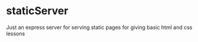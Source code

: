# staticServer
Just an express server for serving static pages for giving basic html and css lessons
